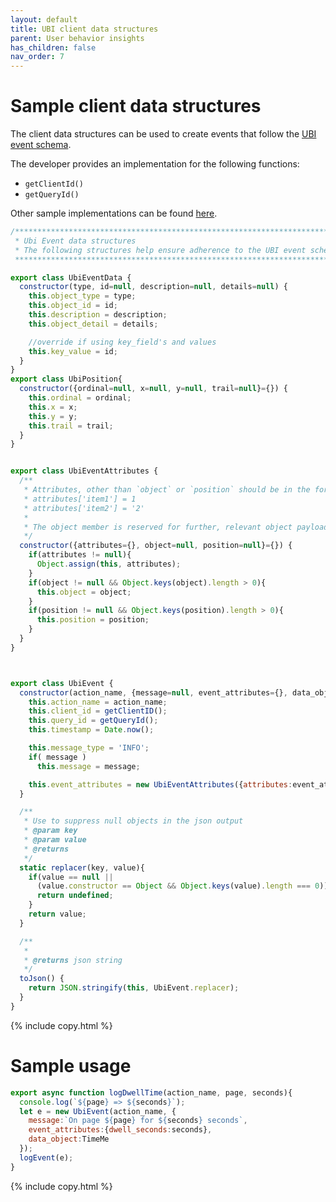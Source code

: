 ```yaml
---
layout: default
title: UBI client data structures
parent: User behavior insights
has_children: false
nav_order: 7
---
```


# Sample client data structures
The client data structures can be used to create events that follow the [UBI event schema]({{site.url}}{{site.baseurl}}/search-plugins/ubi/schemas/).

The developer provides an implementation for the following functions:
- `getClientId()`
- `getQueryId()`

Other sample implementations can be found [here](#TODO-clients-link).

```js
/*********************************************************************************************
 * Ubi Event data structures
 * The following structures help ensure adherence to the UBI event schema
 *********************************************************************************************/

export class UbiEventData {
  constructor(type, id=null, description=null, details=null) {
    this.object_type = type;
    this.object_id = id;
    this.description = description;
    this.object_detail = details;

    //override if using key_field's and values
    this.key_value = id;
  }
}
export class UbiPosition{
  constructor({ordinal=null, x=null, y=null, trail=null}={}) {
    this.ordinal = ordinal;
    this.x = x;
    this.y = y;
    this.trail = trail;
  }
}


export class UbiEventAttributes {
  /**
   * Attributes, other than `object` or `position` should be in the form of
   * attributes['item1'] = 1
   * attributes['item2'] = '2'
   *
   * The object member is reserved for further, relevant object payloads or classes
   */
  constructor({attributes={}, object=null, position=null}={}) {
    if(attributes != null){
      Object.assign(this, attributes);
    }
    if(object != null && Object.keys(object).length > 0){
      this.object = object;
    }
    if(position != null && Object.keys(position).length > 0){
      this.position = position;
    }
  }
}



export class UbiEvent {
  constructor(action_name, {message=null, event_attributes={}, data_object={}}={}) {
    this.action_name = action_name;
    this.client_id = getClientID();
    this.query_id = getQueryId();
    this.timestamp = Date.now();

    this.message_type = 'INFO';
    if( message )
      this.message = message;

    this.event_attributes = new UbiEventAttributes({attributes:event_attributes, object:data_object});
  }

  /**
   * Use to suppress null objects in the json output
   * @param key
   * @param value
   * @returns
   */
  static replacer(key, value){
    if(value == null || 
      (value.constructor == Object && Object.keys(value).length === 0)) {
      return undefined;
    }
    return value;
  }

  /**
   *
   * @returns json string
   */
  toJson() {
    return JSON.stringify(this, UbiEvent.replacer);
  }
}
```
{% include copy.html %}

# Sample usage

```js
export async function logDwellTime(action_name, page, seconds){
  console.log(`${page} => ${seconds}`);
  let e = new UbiEvent(action_name, {
    message:`On page ${page} for ${seconds} seconds`,
    event_attributes:{dwell_seconds:seconds},
    data_object:TimeMe
  });
  logEvent(e);
}
```
{% include copy.html %}
